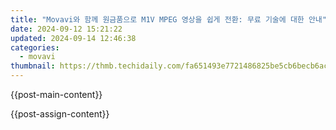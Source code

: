 ```yaml
---
title: "Movavi와 함께 원금품으로 M1V MPEG 영상을 쉽게 전환: 무료 기술에 대한 안내"
date: 2024-09-12 15:21:22
updated: 2024-09-14 12:46:38
categories:
  - movavi
thumbnail: https://thmb.techidaily.com/fa651493e7721486825be5cb6becb6ac17b9f66023f1145d44d12b2eec67b831.jpg
---
```


{{post-main-content}}

<ins class="adsbygoogle"
     style="display:block"
     data-ad-format="autorelaxed"
     data-ad-client="ca-pub-7571918770474297"
     data-ad-slot="1223367746"></ins>

{{post-assign-content}}

<ins class="adsbygoogle"
     style="display:block"
     data-ad-client="ca-pub-7571918770474297"
     data-ad-slot="8358498916"
     data-ad-format="auto"
     data-full-width-responsive="true"></ins>
